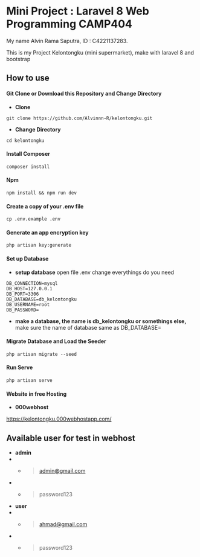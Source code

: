 # Mini Project : Laravel 8 Web Programming CAMP404

My name Alvin Rama Saputra, ID : C4221137283.

This is my Project Kelontongku (mini supermarket), make with laravel 8 and bootstrap

## How to use
#### Git Clone or Download this Repository and Change Directory
- **Clone**
```
git clone https://github.com/Alvinnn-R/kelontongku.git
```
- **Change Directory**
```
cd kelontongku
```

#### Install Composer
```
composer install
```
#### Npm 
```
npm install && npm run dev
```

#### Create a copy of your .env file
```
cp .env.example .env
```
#### Generate an app encryption key
```
php artisan key:generate
```
#### Set up Database
- **setup database**
open file .env change everythings do you need
```
DB_CONNECTION=mysql
DB_HOST=127.0.0.1
DB_PORT=3306
DB_DATABASE=db_kelontongku
DB_USERNAME=root
DB_PASSWORD=
```
- **make a database, the name is db_kelontongku or somethings else,**
make sure the name of database same as DB_DATABASE=

#### Migrate Database and Load the Seeder
```
php artisan migrate --seed
```

#### Run Serve
```
php artisan serve
```

#### Website in free Hosting 
- **000webhost**

https://kelontongku.000webhostapp.com/


## Available user for test in webhost
- **admin**
- - > admin@gmail.com
- - > password123
- **user**
- - > ahmad@gmail.com
- - > password123
